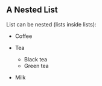 
## A Nested List

List can be nested (lists inside lists):

 * Coffee
 * Tea     
     * Black tea
     * Green tea
    
 * Milk

